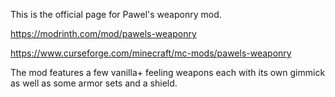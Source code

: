 This is the official page for Pawel's weaponry mod.

https://modrinth.com/mod/pawels-weaponry

https://www.curseforge.com/minecraft/mc-mods/pawels-weaponry

The mod features a few vanilla+ feeling weapons each with its own gimmick as well as some armor sets and a shield.
